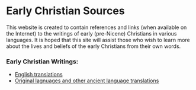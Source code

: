 # Early Christian Sources 

This website is created to contain references and links (when available on the Internet) to the writings of early (pre-Nicene) Christians in various languages. It is hoped that this site will assist those who wish to learn more about the lives and beliefs of the early Christians from their own words.

### Early Christian Writings:

* [English translations](eng/earlychristianwritings.html)
* [Original lagnuages and other ancient language translations](originallanguages.html)
